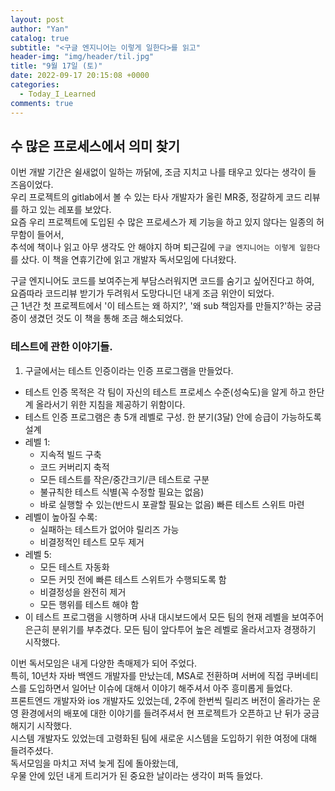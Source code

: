 ```yaml
---
layout: post
author: "Yan"
catalog: true
subtitle: "<구글 엔지니어는 이렇게 일한다>를 읽고"
header-img: "img/header/til.jpg"
title: "9월 17일 (토)"
date: 2022-09-17 20:15:08 +0000
categories:
  - Today_I_Learned
comments: true
---
```


## 수 많은 프로세스에서 의미 찾기

이번 개발 기간은 쉴새없이 일하는 까닭에, 조금 지치고 나를 태우고 있다는 생각이 들 즈음이었다.  
우리 프로젝트의 gitlab에서 볼 수 있는 타사 개발자가 올린 MR중, 정갈하게 코드 리뷰를 하고 있는 레포를 보았다.  
요즘 우리 프로젝트에 도입된 수 많은 프로세스가 제 기능을 하고 있지 않다는 일종의 허무함이 들어서,  
추석에 책이나 읽고 아무 생각도 안 해야지 하며 퇴근길에 `구글 엔지니어는 이렇게 일한다`를 샀다. 이 책을 연휴기간에 읽고 개발자 독서모임에 다녀왔다.  


구글 엔지니어도 코드를 보여주는게 부담스러워지면 코드를 숨기고 싶어진다고 하여,  
요즘따라 코드리뷰 받기가 두려워서 도망다니던 내게 조금 위안이 되었다.  
근 1년간 첫 프로젝트에서 '이 테스트는 왜 하지?', '왜 sub 책임자를 만들지?'하는 궁금증이 생겼던 것도 이 책을 통해 조금 해소되었다.  

### 테스트에 관한 이야기들.

1. 구글에서는 테스트 인증이라는 인증 프로그램을 만들었다. 
- 테스트 인증 목적은 각 팀이 자신의 테스트 프로세스 수준(성숙도)을 알게 하고 한단계 올라서기 위한 지침을 제공하기 위함이다.
- 테스트 인증 프로그램은 총 5개 레벨로 구성. 한 분기(3달) 안에 승급이 가능하도록 설계
- 레벨 1: 
  - 지속적 빌드 구축
  - 코드 커버리지 축적
  - 모든 테스트를 작은/중간크기/큰 테스트로 구분
  - 불규칙한 테스트 식별(꼭 수정할 필요는 없음)
  - 바로 실행할 수 있는(반드시 포괄할 필요는 없음) 빠른 테스트 스위트 마련
- 레벨이 높아질 수록: 
  - 실패하는 테스트가 없어야 릴리즈 가능
  - 비결정적인 테스트 모두 제거
- 레벨 5: 
  - 모든 테스트 자동화
  - 모든 커밋 전에 빠른 테스트 스위트가 수행되도록 함
  - 비결정성을 완전히 제거
  - 모든 행위를 테스트 해야 함
- 이 테스트 프로그램을 시행하며 사내 대시보드에서 모든 팀의 현재 레벨을 보여주어 은근히 분위기를 부추겼다. 모든 팀이 앞다투어 높은 레벨로 올라서고자 경쟁하기 시작했다.




이번 독서모임은 내게 다양한 촉매제가 되어 주었다.  
특히, 10년차 자바 백엔드 개발자를 만났는데, MSA로 전환하며 서버에 직접 쿠버네티스를 도입하면서 일어난 이슈에 대해서 이야기 해주셔서 아주 흥미롭게 들었다.  
프론트엔드 개발자와 ios 개발자도 있었는데, 2주에 한번씩 릴리즈 버전이 올라가는 운영 환경에서의 배포에 대한 이야기를 들려주셔서 현 프로젝트가 오픈하고 난 뒤가 궁금해지기 시작했다.  
시스템 개발자도 있었는데 고령화된 팀에 새로운 시스템을 도입하기 위한 여정에 대해 들려주셨다.  
독서모임을 마치고 저녁 늦게 집에 돌아왔는데,  
우물 안에 있던 내게 트리거가 된 중요한 날이라는 생각이 퍼뜩 들었다. 